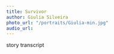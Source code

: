 ```yaml
---
title: Survivor
author: Giulia Silveira
photo_url: "/portraits/Giulia-min.jpg"
audio_url:
---
```


story transcript